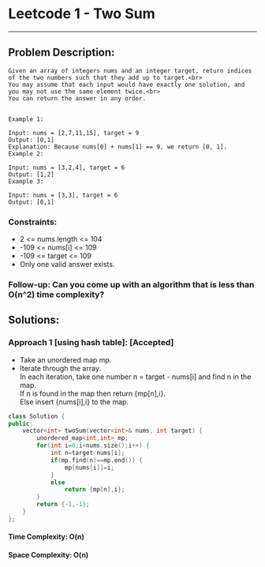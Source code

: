# Leetcode 1 - Two Sum
***
## Problem Description: 
    Given an array of integers nums and an integer target, return indices of the two numbers such that they add up to target.<br>
    You may assume that each input would have exactly one solution, and you may not use the same element twice.<br>
    You can return the answer in any order.
    
    
    Example 1:
    
    Input: nums = [2,7,11,15], target = 9
    Output: [0,1]
    Explanation: Because nums[0] + nums[1] == 9, we return [0, 1].
    Example 2:
    
    Input: nums = [3,2,4], target = 6
    Output: [1,2]
    Example 3:
    
    Input: nums = [3,3], target = 6
    Output: [0,1]
 

### Constraints:

 * 2 <= nums.length <= 104
 * -109 <= nums[i] <= 109
 * -109 <= target <= 109
 * Only one valid answer exists.
 

### Follow-up: Can you come up with an algorithm that is less than O(n^2) time complexity?

## Solutions:

### Approach 1 [using hash table]: [Accepted]
   * Take an unordered map mp.
   * Iterate through the array.<br>
     In each iteration, take one number n = target - nums[i] and find n in the map.<br>
     If n is found in the map then return {mp[n],i}.<br>
     Else insert {nums[i],i} to the map.

``` cpp
class Solution {
public:
    vector<int> twoSum(vector<int>& nums, int target) {
        unordered_map<int,int> mp;
        for(int i=0;i<nums.size();i++) {
            int n=target-nums[i];
            if(mp.find(n)==mp.end()) {
                mp[nums[i]]=i;
            }
            else 
                return {mp[n],i};
        }
        return {-1,-1};
    }
};
```
#### Time Complexity: O(n)
#### Space Complexity: O(n)
